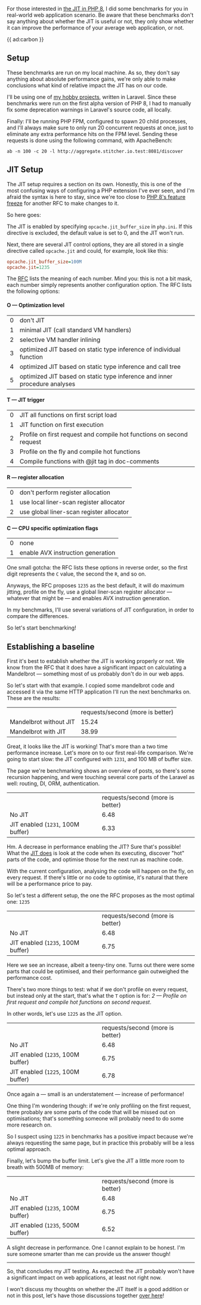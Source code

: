 For those interested in [the JIT in PHP 8](/blog/php-jit), I did some benchmarks for you in real-world web application scenario. Be aware that these benchmarks don't say anything about whether the JIT is useful or not, they only show whether it can improve the performance of your average web application, or not.

{{ ad:carbon }}

## Setup

These benchmarks are run on my local machine. As so, they don't say anything about absolute performance gains, we're only able to make conclusions what kind of relative impact the JIT has on our code.

I'll be using one of [my hobby projects](*https://github.com/brendt/aggregate.stitcher.io), written in Laravel. Since these benchmarks were run on the first alpha version of PHP 8, I had to manually fix some deprecation warnings in Laravel's source code, all locally.

Finally: I'll be running PHP FPM, configured to spawn 20 child processes, and I'll always make sure to only run 20 concurrent requests at once, just to eliminate any extra performance hits on the FPM level. Sending these requests is done using the following command, with ApacheBench:

```
ab -n 100 -c 20 -l http://aggregate.stitcher.io.test:8081/discover
``` 

## JIT Setup

The JIT setup requires a section on its own. Honestly, this is one of the most confusing ways of configuring a PHP extension I've ever seen, and I'm afraid the syntax is here to stay, since we're too close to [PHP 8's feature freeze](/blog/the-latest-php-version) for another RFC to make changes to it. 

So here goes:

The JIT is enabled by specifying `opcache.jit_buffer_size` in `php.ini`. If this directive is excluded, the default value is set to 0, and the JIT won't run.

Next, there are several JIT control options, they are all stored in a single directive called `opcache.jit` and could, for example, look like this:

```ini
opcache.jit_buffer_size=100M
opcache.jit=1235
```

The [RFC](*https://wiki.php.net/rfc/jit) lists the meaning of each number. Mind you: this is not a bit mask, each number simply represents another configuration option. The RFC lists the following options:

#### O — Optimization level

<table>
    <tr><td>0</td> <td>don't JIT</td></tr>
    <tr><td>1</td> <td>minimal JIT (call standard VM handlers)</td></tr>
    <tr><td>2</td> <td>selective VM handler inlining</td></tr>
    <tr><td>3</td> <td>optimized JIT based on static type inference of individual function</td></tr>
    <tr><td>4</td> <td>optimized JIT based on static type inference and call tree</td></tr>
    <tr><td>5</td> <td>optimized JIT based on static type inference and inner procedure analyses</td></tr>
</table>

#### T — JIT trigger

<table>
    <tr><td>0</td> <td>JIT all functions on first script load</td></tr>
    <tr><td>1</td> <td>JIT function on first execution</td></tr>
    <tr><td>2</td> <td>Profile on first request and compile hot functions on second request</td></tr>
    <tr><td>3</td> <td>Profile on the fly and compile hot functions</td></tr>
    <tr><td>4</td> <td>Compile functions with @jit tag in doc-comments</td></tr>
</table>

#### R — register allocation

<table>
    <tr><td>0</td> <td>don't perform register allocation</td></tr>
    <tr><td>1</td> <td>use local liner-scan register allocator</td></tr>
    <tr><td>2</td> <td>use global liner-scan register allocator</td></tr>
</table>

#### C — CPU specific optimization flags

<table>
    <tr><td>0</td> <td>none</td></tr>
    <tr><td>1</td> <td>enable AVX instruction generation</td></tr>
</table>

One small gotcha: the RFC lists these options in reverse order, so the first digit represents the `C` value, the second the `R`, and so on.

Anyways, the RFC proposes `1235` as the best default, it will do maximum jitting, profile on the fly, use a global liner-scan register allocator — whatever that might be — and enables AVX instruction generation. 

In my benchmarks, I'll use several variations of JIT configuration, in order to compare the differences.

So let's start benchmarking!

## Establishing a baseline

First it's best to establish whether the JIT is working properly or not. We know from the RFC that it does have a significant impact on calculating a Mandelbrot — something most of us probably don't do in our web apps. 

So let's start with that example. I copied some mandelbrot code and accessed it via the same HTTP application I'll run the next benchmarks on. These are the results:

<table>
<tr class="table-head">
    <td></td>
    <td class="right">requests/second (more is better)</td>
</tr>
<tr>
    <td>Mandelbrot without JIT</td>
    <td class="right">15.24</td>
</tr>
<tr>
    <td>Mandelbrot with JIT</td>
    <td class="right">38.99</td>
</tr>
</table> 

Great, it looks like the JIT is working! That's more than a two time performance increase. Let's more on to our first real-life comparison. We're going to start slow: the JIT configured with `1231`, and 100 MB of buffer size.

The page we're benchmarking shows an overview of posts, so there's some recursion happening, and were touching several core parts of the Laravel as well: routing, DI, ORM, authentication. 

<table>
<tr class="table-head">
    <td></td>
    <td class="right">requests/second (more is better)</td>
</tr>
<tr>
    <td>No JIT</td>
    <td class="right">6.48</td>
</tr>
<tr>
    <td>JIT enabled (<code>1231</code>, 100M buffer)</td>
    <td class="right">6.33</td>
</tr>
</table>

Hm. A decrease in performance enabling the JIT? Sure that's possible! What the [JIT does](/blog/php-jit) is look at the code when its executing, discover "hot" parts of the code, and optimise those for the next run as machine code.

With the current configuration, analysing the code will happen on the fly, on every request. If there's little or no code to optimise, it's natural that there will be a performance price to pay.

So let's test a different setup, the one the RFC proposes as the most optimal one: `1235`

<table>
<tr class="table-head">
    <td></td>
    <td class="right">requests/second (more is better)</td>
</tr>
<tr>
    <td>No JIT</td>
    <td class="right">6.48</td>
</tr>
<tr>
    <td>JIT enabled (<code>1235</code>, 100M buffer)</td>
    <td class="right">6.75</td>
</tr>
</table>

Here we see an increase, albeit a teeny-tiny one. Turns out there were some parts that could be optimised, and their performance gain outweighed the performance cost.

There's two more things to test: what if we don't profile on every request, but instead only at the start, that's what the `T` option is for: _2 — Profile on first request and compile hot functions on second request_. 

In other words, let's use `1225` as the JIT option.

<table>
<tr class="table-head">
    <td></td>
    <td class="right">requests/second (more is better)</td>
</tr>
<tr>
    <td>No JIT</td>
    <td class="right">6.48</td>
</tr>
<tr>
    <td>JIT enabled (<code>1235</code>, 100M buffer)</td>
    <td class="right">6.75</td>
</tr>
<tr>
    <td>JIT enabled (<code>1225</code>, 100M buffer)</td>
    <td class="right">6.78</td>
</tr>
</table>

Once again a — small is an understatement — increase of performance!

One thing I'm wondering though: if we're only profiling on the first request, there probably are some parts of the code that will be missed out on optimisations; that's something someone will probably need to do some more research on.

So I suspect using `1225` in benchmarks has a positive impact because we're always requesting the same page, but in practice this probably will be a less optimal approach.

Finally, let's bump the buffer limit. Let's give the JIT a little more room to breath with 500MB of memory:

<table>
<tr class="table-head">
    <td></td>
    <td class="right">requests/second (more is better)</td>
</tr>
<tr>
    <td>No JIT</td>
    <td class="right">6.48</td>
</tr>
<tr>
    <td>JIT enabled (<code>1235</code>, 100M buffer)</td>
    <td class="right">6.75</td>
</tr>
<tr>
    <td>JIT enabled (<code>1235</code>, 500M buffer)</td>
    <td class="right">6.52</td>
</tr>
</table>

A slight decrease in performance. One I cannot explain to be honest. I'm sure someone smarter than me can provide us the answer though!

---

So, that concludes my JIT testing. As expected: the JIT probably won't have a significant impact on web applications, at least not right now. 

I won't discuss my thoughts on whether the JIT itself is a good addition or not in this post, let's have those discussions together [over here](*https://news.ycombinator.com/item?id=23721344)!  
